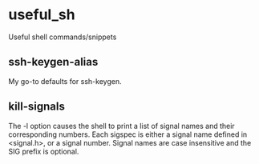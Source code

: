 # useful_sh
Useful shell commands/snippets

## ssh-keygen-alias

My go-to defaults for ssh-keygen.

## kill-signals

The -l option causes the shell to print a list of signal names and their  corresponding  numbers.   Each  sigspec  is  either  a  signal name defined in <signal.h>, or a signal  number.   Signal  names  are case insensitive and the SIG prefix is optional. 
